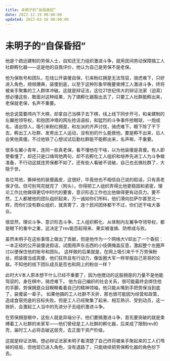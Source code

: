 ```yaml
---
title: 未明子的“自保昏招”
date: 2022-12-19 00:00:00
updated: 2023-03-16 00:00:00
---
```


# 未明子的“自保昏招”

他是个疏远建制的劳保人士，自知还无力组织激进斗争，就用民间劳动保障搞工人社群孵化器——这是他的自我评价，他认为自己是劳保不是老保。

他为保账号和团队，在线公开装傻自保，引来粉红拥趸无法驾驭，骑虎难下，只好进入角色，频频爆典，装傻到底，以至于这种形象早晚要束缚工人激进斗争，终将被亲手聚集的工人群体冲破。这就是辩证法，这位21世纪伟大的辩证法家（迫真）想必懂这些，敢面对这种结果，为了搞孵化器豁出去了，只要工人社群能孵出来，老保就老保，名声不重要。

他总说莫要颅内下大棋，却拿自己当棋子去下棋，线上线下同步开弓，和亲建制的左翼抢领导权，和抱团冲塔的网左抢话语权，和猛烈的斗争事件抢眼球，一炮成名，语出惊人，吸引来粉红拥趸，和左派的齐声讨伐，骑虎难下。眼下除了干下去，孵出工人社群、发育出工人运动，没有别的什么能救他。要是孵不出来，后人会笑他真傻。不过他铁了心想试试后勤社群能不能孵出来，名声嘛，不重要。

很多左翼小青年，连同一些真老保，看不懂他在干啥，以为他装傻是真傻。有人即使看懂了，却还只是口嗨骂他两句，却不去孵化工人组织和培养先进工人为斗争做准备，不行动这就连劳保都不如了。还有些人看破不说破，自己也去搞社群了，大隐于世。

各位骂他，撕掉他的装傻画皮，这很好，毕竟他也不相信自己说的假话，只有真老保才信。但可别骂完就完了（狗头）。你得把工人组织弄得比他更稳固和紧密，理论工作比他做得更切中时代的要害，意识形态工作也比他做得更有动员力。要不然，工人都被他的团队组织起来，万一诚如你们所料，他们滑向拉萨尔甚至北一辉，而你们没有群众组织，就真寄了，连个民间团体都干不过，你们还干啥大事业。

很显然，理论斗争、意识形态斗争、工人组织孵化、从体制内左翼争夺领导权，都是眼下的重中之重，这决定了rev能否起得来、果实被谁摘、防修成与败。

虽然未明子在这些事情上做出了贡献，但是他作为一个网络大V却出了一个昏招：一本正经的公开装傻说假话，试图用声东击西的小伎俩掩盖反意，激起整个左圈声讨以便保住他的账号和团队。
这样做的后果就是，在网上吸引来千千万劳保粉丝，把装傻当成真傻，他们狂热且有行动力，像饭圈大军一样举报自己哥哥的论敌。不知他的线下团队成员是否也和网上的粉丝一样？

此时大V本人原本想干什么已经不重要了，因为他搅动的这股拥趸的力量不是他能驾驭的，身在棋中，骑虎难下。
他为自己编织的社会关系，很可能最终会绑住他的手脚，劳保拥趸众目睽睽看着自己的精神领袖，他只能从嘴到手把劳保当到底了，装傻装一辈子。
如果他搞的工人社群不夭折，那也很可能因为经营和政策，造成食宿兜底的目标失败。但是工人已经聚集了起来、相互熟识、受到动员，这一挫折，会激起工人当中的先进分子去组织激进斗争。

在劳保拥趸眼中，这些人就是异端分子。他们要搞激进斗争，首先要突破的就是束缚着工人社群的未家军——他们曾经是工人社群的孵化器，后来成了限制rev的壳，届时工人必将击破这层壳，去正面干资产阶级。

这就是辩证法嘛。想必辩证法家未明子看清楚了自己终将被亲手聚起来的工人们甩掉的结局，但他现已进入角色，没有退路了，只能继续把劳保孵化器的角色扮下去。

